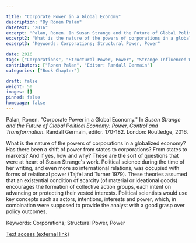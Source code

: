 ```yaml
---

title: "Corporate Power in a Global Economy"
description: "By Ronen Palan"
datetext: "2016"
excerpt: "Palan, Ronen. In Susan Strange and the Future of Global Political Economy: Power, Control and Transformation. Randall Germain, editor. 170-182. London: Routledge, 2016."
excerpt2: "What is the nature of the powers of corporations in a globalized economy? Has there been a shift of power from states to corporations? From states to markets? And if yes, how and why? These are the sort of questions that were at heart of Susan Strange's work. Political science during the time of her writing, and even more so international relations, was occupied with forms of relational power (Tajfel and Turner 1979). These theories assumed that an existential condition of scarcity (of material or ideational goods) encourages the formation of collective action groups, each intent on advancing or protecting their vested interests. Political scientists would use key concepts such as actors, intentions, interests and power, which, in combination were supposed to provide the analyst with a good grasp over policy outcomes."
excerpt3: "Keywords: Corporations; Structural Power, Power"

date: 2016
tags: ["Corporations", "Structural Power, Power", "Strange-Influenced Works", "2010's"]
contributors: ["Ronen Palan", "Editor: Randall Germain"]
categories: ["Book Chapter"]

draft: false
weight: 50
images: []
pinned: false
homepage: false
---
```


Palan, Ronen. "Corporate Power in a Global Economy." In *Susan Strange and the Future of Global Political Economy: Power, Control and Transformation*. Randall Germain, editor. 170-182. London: Routledge, 2016.

What is the nature of the powers of corporations in a globalized economy? Has there been a shift of power from states to corporations? From states to markets? And if yes, how and why? These are the sort of questions that were at heart of Susan Strange's work. Political science during the time of her writing, and even more so international relations, was occupied with forms of relational power (Tajfel and Turner 1979). These theories assumed that an existential condition of scarcity (of material or ideational goods) encourages the formation of collective action groups, each intent on advancing or protecting their vested interests. Political scientists would use key concepts such as actors, intentions, interests and power, which, in combination were supposed to provide the analyst with a good grasp over policy outcomes.

Keywords: Corporations; Structural Power, Power

[Text access (external link)](https://www.worldcat.org/title/948603852)
